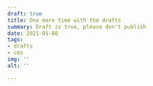 ```yaml
---
draft: true
title: One more time with the drafts
summary: Draft is true, please don't publish
date: 2021-05-08
tags:
- drafts
- cms
img: ''
alt: ''

---
```

